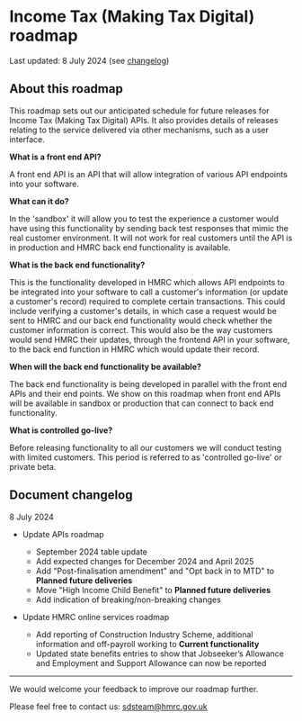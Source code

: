 
# Income Tax (Making Tax Digital) roadmap 

Last updated: 8 July 2024 (see [changelog](#document-changelog))

## About this roadmap

This roadmap sets out our anticipated schedule for future releases for Income Tax (Making Tax Digital) APIs. It also provides details of releases relating to
the service delivered via other mechanisms, such as a user interface.

**What is a front end API?**

A front end API is an API that will allow integration of various API endpoints into your software.

**What can it do?**

In the 'sandbox' it will allow you to test the experience a customer would have using this functionality by sending back
test responses that mimic the real customer environment. It will not work for real customers until the API is in
production and HMRC back end functionality is available.

**What is the back end functionality?**

This is the functionality developed in HMRC which allows API endpoints to be integrated into your software to call a
customer's information (or update a customer's record) required to complete certain transactions. This could include verifying a customer's details, in which case a request would be sent to HMRC and our back end
functionality would check whether the customer information is correct. This would also be the way customers would send
HMRC their updates, through the frontend API in your software, to the back end function in HMRC which would update their
record.

**When will the back end functionality be available?**

The back end functionality is being developed in parallel with the front end APIs and their end points. We show on
this roadmap when front end APIs will be available in sandbox or production that can connect to back end
functionality.

**What is controlled go-live?**

Before releasing functionality to all our customers we will conduct testing with limited customers. This period is referred to as 'controlled go-live' or private beta.

## Document changelog

8 July 2024

- Update APIs roadmap
	- September 2024 table update
	- Add expected changes for December 2024 and April 2025
	- Add "Post-finalisation amendment" and "Opt back in to MTD" to **Planned future deliveries**
	- Move "High Income Child Benefit" to **Planned future deliveries**
	- Add indication of breaking/non-breaking changes

- Update HMRC online services roadmap
	- Add reporting of Construction Industry Scheme, additional information and off-payroll working to **Current functionality**
	- Updated state benefits entries to show that Jobseeker’s Allowance and Employment and Support Allowance can now be reported

----

We would welcome your feedback to improve our roadmap further.

Please feel free to contact us: sdsteam@hmrc.gov.uk

